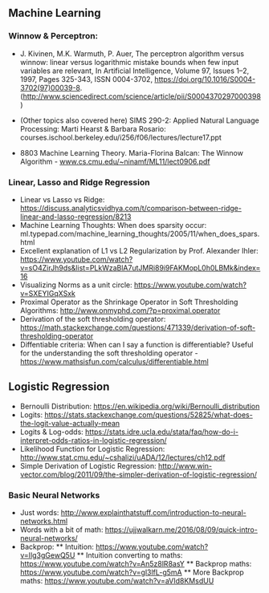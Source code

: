 ## Machine Learning

### Winnow & Perceptron:
* J. Kivinen, M.K. Warmuth, P. Auer, The perceptron algorithm versus winnow: linear versus logarithmic mistake bounds when few input variables are relevant, In Artificial Intelligence, Volume 97, Issues 1–2, 1997, Pages 325-343, ISSN 0004-3702, https://doi.org/10.1016/S0004-3702(97)00039-8. (http://www.sciencedirect.com/science/article/pii/S0004370297000398)

* (Other topics also covered here) SIMS 290-2: Applied Natural Language Processing: Marti Hearst & Barbara Rosario: courses.ischool.berkeley.edu/i256/f06/lectures/lecture17.ppt

* 8803 Machine Learning Theory. Maria-Florina Balcan: The Winnow Algorithm - www.cs.cmu.edu/~ninamf/ML11/lect0906.pdf

### Linear, Lasso and Ridge Regression
* Linear vs Lasso vs Ridge: https://discuss.analyticsvidhya.com/t/comparison-between-ridge-linear-and-lasso-regression/8213
* Machine Learning Thoughts: When does sparsity occur: ml.typepad.com/machine_learning_thoughts/2005/11/when_does_spars.html
* Excellent explanation of L1 vs L2 Regularization by Prof. Alexander Ihler:  https://www.youtube.com/watch?v=sO4ZirJh9ds&list=PLkWzaBlA7utJMRi89i9FAKMopL0h0LBMk&index=16
* Visualizing Norms as a unit circle: https://www.youtube.com/watch?v=SXEYIGqXSxk
* Proximal Operator as the Shrinkage Operator in Soft Thresholding Algorithms: http://www.onmyphd.com/?p=proximal.operator
* Derivation of the soft thresholding operator: https://math.stackexchange.com/questions/471339/derivation-of-soft-thresholding-operator
* Diffentiable criteria: When can I say a function is differentiable? Useful for the understanding the soft thresholding operator -  https://www.mathsisfun.com/calculus/differentiable.html

## Logistic Regression
* Bernoulli Distribution: https://en.wikipedia.org/wiki/Bernoulli_distribution
* Logits: https://stats.stackexchange.com/questions/52825/what-does-the-logit-value-actually-mean
* Logits & Log-odds: https://stats.idre.ucla.edu/stata/faq/how-do-i-interpret-odds-ratios-in-logistic-regression/
* Likelihood Function for Logistic Regression: http://www.stat.cmu.edu/~cshalizi/uADA/12/lectures/ch12.pdf
* Simple Derivation of Logistic Regression: http://www.win-vector.com/blog/2011/09/the-simpler-derivation-of-logistic-regression/

### Basic Neural Networks
* Just words: http://www.explainthatstuff.com/introduction-to-neural-networks.html
* Words with a bit of math: https://ujjwalkarn.me/2016/08/09/quick-intro-neural-networks/
* Backprop:
** Intuition: https://www.youtube.com/watch?v=Ilg3gGewQ5U
** Intuition converting to maths: https://www.youtube.com/watch?v=An5z8lR8asY
** Backprop maths: https://www.youtube.com/watch?v=gl3lfL-g5mA
** More Backprop maths: https://www.youtube.com/watch?v=aVId8KMsdUU
